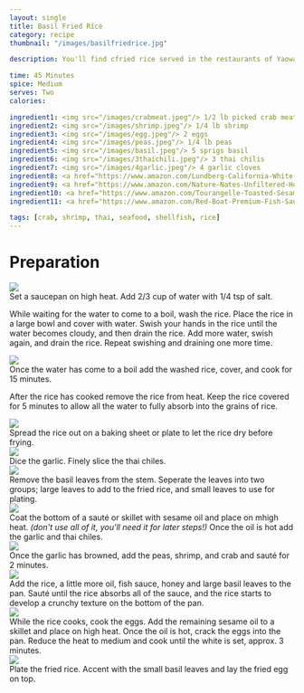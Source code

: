 ```yaml
---
layout: single
title: Basil Fried Rice
category: recipe
thumbnail: "/images/basilfriedrice.jpg"

description: You'll find cfried rice served in the restaurants of Yaowarat, the Chinese section of Bangkok. Freshly picked crab, shrimp and fragrant jasmine rice are fried with fresh peas, and basil and topped with a fried egg.

time: 45 Minutes
spice: Medium
serves: Two
calories:

ingredient1: <img src="/images/crabmeat.jpeg"/> 1/2 lb picked crab meat
ingredient2: <img src="/images/shrimp.jpeg"/> 1/4 lb shrimp
ingredient3: <img src="/images/egg.jpeg"/> 2 eggs
ingredient4: <img src="/images/peas.jpeg"/> 1/4 lb peas
ingredient5: <img src="/images/basil.jpeg"/> 5 sprigs basil
ingredient6: <img src="/images/3thaichili.jpeg"/> 3 thai chilis
ingredient7: <img src="/images/4garlic.jpeg"/> 4 garlic cloves
ingredient8: <a href="https://www.amazon.com/Lundberg-California-White-Jasmine-Ounce/dp/B000VHJG3E/ref=as_li_ss_tl?ie=UTF8&qid=1485543729&sr=1-1&keywords=jasmine+rice&linkCode=ll1&tag=cilalime09-20&linkId=32083d81d29611ec57c95bb2515d7fdd"> <img src="/images/jasminerice.jpeg"/> 1/2 c jasmine rice </a>
ingredient9: <a href="https://www.amazon.com/Nature-Nates-Unfiltered-Honey-Ounce/dp/B00CMQD3VS/ref=as_li_ss_tl?s=grocery&ie=UTF8&qid=1485543700&sr=1-4&keywords=honey&th=1&linkCode=ll1&tag=cilalime09-20&linkId=59f57d9a8b40cca5e07417cfc842e719"><img src="/images/honey.jpeg"/> 2 tbsp honey </a>
ingredient10: <a href="https://www.amazon.com/Tourangelle-Toasted-Sesame-Oil-16-9/dp/B00MHTF80O/ref=as_li_ss_tl?ie=UTF8&qid=1485543666&sr=1-7&keywords=sesame+oil&linkCode=ll1&tag=cilalime09-20&linkId=0a563ab46b5ee3ca5dbce8c82fce9f5f"><img src="/images/sesameoil.jpeg"/> 3 tbsp sesame oil </a>
ingredient11: <a href="https://www.amazon.com/Red-Boat-Premium-Fish-Sauce/dp/B00B617XK2/ref=as_li_ss_tl?s=grocery&ie=UTF8&qid=1485543636&sr=1-1&keywords=fish+sauce&th=1&linkCode=ll1&tag=cilalime09-20&linkId=eb3af06923e71764245966b47447ca1b"><img src="/images/fishsauce.jpeg"/> 4 tbsp fish sauce </a>

tags: [crab, shrimp, thai, seafood, shellfish, rice]
---
```


<div id="preparation">
<h1>Preparation</h1>
</div>

<div id="instruction">
<div id="image"><img src="/images/basilfriedrice1.jpeg"/> </div>
<div id="step">Set a saucepan on high heat. Add 2/3 cup of water with 1/4 tsp of salt.
<p>While waiting for the water to come to a boil, wash the rice. Place the rice in a large bowl and cover with water. Swish your hands in the rice until the water becomes cloudy, and then drain the rice. Add more water, swish again, and drain the rice. Repeat swishing and draining one more time.</p></div>
</div>

<div id="instruction">
<div id="image"><img src="/images/basilfriedrice2.jpeg"/> </div>
<div id="step">Once the water has come to a boil add the washed rice, cover, and cook for 15 minutes.
<p>After the rice has cooked remove the rice from heat. Keep the rice covered for 5 minutes to allow all the water to fully absorb into the grains of rice.</p></div>
</div>

<div id="instruction">
<div id="image"><img src="/images/basilfriedrice3.jpeg"/> </div>
<div id="step">Spread the rice out on a baking sheet or plate to let the rice dry before frying.</div>
</div>

<div id="instruction">
<div id="image"><img src="/images/basilfriedrice4.jpeg"/> </div>
<div id="step">Dice the garlic. Finely slice the thai chiles.</div>
</div>

<div id="instruction">
<div id="image"><img src="/images/basilfriedrice5.jpeg"/> </div>
<div id="step">Remove the basil leaves from the stem. Seperate the leaves into two groups; large leaves to add to the fried rice, and small leaves to use for plating.</div>
</div>

<div id="instruction">
<div id="image"><img src="/images/basilfriedrice6.jpeg"/> </div>
<div id="step">Coat the bottom of a sauté or skillet with sesame oil and place on mhigh heat. <i>(don't use all of it, you'll need it for later steps!)</i> Once the oil is hot add the garlic and thai chiles. </div>
</div>


<div id="instruction">
<div id="image"><img src="/images/basilfriedrice7.jpeg"/> </div>
<div id="step">Once the garlic has browned, add the peas, shrimp, and crab and sauté for 2 minutes.</div>
</div>

<div id="instruction">
<div id="image"><img src="/images/basilfriedrice8.jpeg"/> </div>
<div id="step">Add the rice, a little more oil, fish sauce, honey and large basil leaves to the pan. Sauté until the rice absorbs all of the sauce, and the rice starts to develop a crunchy texture on the bottom of the pan.</div>
</div>

<div id="instruction">
<div id="image"><img src="/images/basilfriedrice9.jpeg"/> </div>
<div id="step">While the rice cooks, cook the eggs. Add the remaining sesame oil to a skillet and place on high heat. Once the oil is hot, crack the eggs into the pan. Reduce the heat to medium and cook until the white is set, approx. 3 minutes.</div>
</div>

<div id="instruction">
<div id="image"><img src="/images/basilfriedrice10.jpeg"/> </div>
<div id="step">Plate the fried rice. Accent with the small basil leaves and lay the fried egg on top.</div>
</div>

